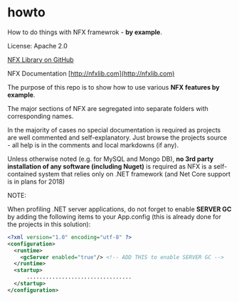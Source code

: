 # howto

How to do things with NFX framewrok - **by example**.

License: Apache 2.0

[NFX Library on GitHub](https://github.com/aumcode/nfx)

NFX Documentation [http://nfxlib.com](http://nfxlib.com)


The purpose of this repo is to show how to use various **NFX features by example**. 

The major sections of NFX are segregated into separate folders with corresponding names.

In the majority of cases no special documentation is required as projects are well commented and 
self-explanatory. Just browse the projects source - all help is in the comments
and local markdowns (if any).

Unless otherwise noted (e.g. for MySQL and Mongo DB), **no 3rd party installation of any software (including Nuget)**
is required as NFX is a self-contained system that relies only on .NET framework (and Net Core support is in plans for 2018)

NOTE:

When profiling .NET server applications, do not forget to enable **SERVER GC** by adding the following
items to your App.config (this is already done for the projects in this solution):

```xml
<?xml version="1.0" encoding="utf-8" ?>
<configuration>
  <runtime>
    <gcServer enabled="true"/> <!-- ADD THIS to enable SERVER GC -->
  </runtime>
  <startup> 
      .................................
  </startup>
</configuration>
```

